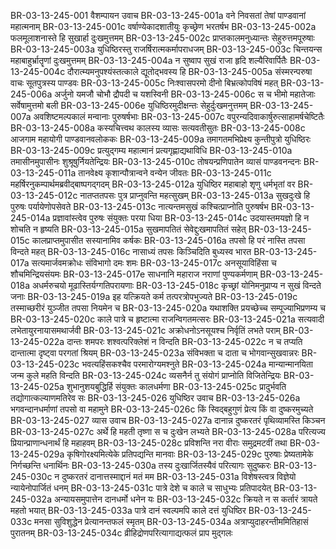 BR-03-13-245-001	वैशम्पायन उवाच
BR-03-13-245-001a	वने निवसतां तेषां पाण्डवानां महात्मनाम्
BR-03-13-245-001c	वर्षाण्येकादशातीयुः कृच्छ्रेण भरतर्षभ
BR-03-13-245-002a	फलमूलाशनास्ते हि सुखार्हा दुःखमुत्तमम्
BR-03-13-245-002c	प्राप्तकालमनुध्यान्तः सेहुरुत्तमपूरुषाः
BR-03-13-245-003a	युधिष्ठिरस्तु राजर्षिरात्मकर्मापराधजम्
BR-03-13-245-003c	चिन्तयन्स महाबाहुर्भ्रातॄणां दुःखमुत्तमम्
BR-03-13-245-004a	न सुष्वाप सुखं राजा हृदि शल्यैरिवार्पितैः
BR-03-13-245-004c	दौरात्म्यमनुपश्यंस्तत्काले द्यूतोद्भवस्य हि
BR-03-13-245-005a	संस्मरन्परुषा वाचः सूतपुत्रस्य पाण्डवः
BR-03-13-245-005c	निःश्वासपरमो दीनो बिभ्रत्कोपविषं महत्
BR-03-13-245-006a	अर्जुनो यमजौ चोभौ द्रौपदी च यशस्विनी
BR-03-13-245-006c	स च भीमो महातेजाः सर्वेषामुत्तमो बली
BR-03-13-245-006e	युधिष्ठिरमुदीक्षन्तः सेहुर्दुःखमनुत्तमम्
BR-03-13-245-007a	अवशिष्टमल्पकालं मन्वानाः पुरुषर्षभाः
BR-03-13-245-007c	वपुरन्यदिवाकार्षुरुत्साहामर्षचेष्टितैः
BR-03-13-245-008a	कस्यचित्त्वथ कालस्य व्यासः सत्यवतीसुतः
BR-03-13-245-008c	आजगाम महायोगी पाण्डवानवलोककः
BR-03-13-245-009a	तमागतमभिप्रेक्ष्य कुन्तीपुत्रो युधिष्ठिरः
BR-03-13-245-009c	प्रत्युद्गम्य महात्मानं प्रत्यगृह्णाद्यथाविधि
BR-03-13-245-010a	तमासीनमुपासीनः शुश्रूषुर्नियतेन्द्रियः
BR-03-13-245-010c	तोषयन्प्रणिपातेन व्यासं पाण्डवनन्दनः
BR-03-13-245-011a	तानवेक्ष्य कृशान्पौत्रान्वने वन्येन जीवतः
BR-03-13-245-011c	महर्षिरनुकम्पार्थमब्रवीद्बाष्पगद्गदम्
BR-03-13-245-012a	युधिष्ठिर महाबाहो शृणु धर्मभृतां वर
BR-03-13-245-012c	नातप्ततपसः पुत्र प्राप्नुवन्ति महत्सुखम्
BR-03-13-245-013a	सुखदुःखे हि पुरुषः पर्यायेणोपसेवते
BR-03-13-245-013c	नात्यन्तमसुखं कश्चित्प्राप्नोति पुरुषर्षभ
BR-03-13-245-014a	प्रज्ञावांस्त्वेव पुरुषः संयुक्तः परया धिया
BR-03-13-245-014c	उदयास्तमयज्ञो हि न शोचति न हृष्यति
BR-03-13-245-015a	सुखमापतितं सेवेद्दुःखमापतितं सहेत्
BR-03-13-245-015c	कालप्राप्तमुपासीत सस्यानामिव कर्षकः
BR-03-13-245-016a	तपसो हि परं नास्ति तपसा विन्दते महत्
BR-03-13-245-016c	नासाध्यं तपसः किञ्चिदिति बुध्यस्व भारत
BR-03-13-245-017a	सत्यमार्जवमक्रोधः संविभागो दमः शमः
BR-03-13-245-017c	अनसूयाविहिंसा च शौचमिन्द्रियसंयमः
BR-03-13-245-017e	साधनानि महाराज नराणां पुण्यकर्मणाम्
BR-03-13-245-018a	अधर्मरुचयो मूढास्तिर्यग्गतिपरायणाः
BR-03-13-245-018c	कृच्छ्रां योनिमनुप्राप्य न सुखं विन्दते जनाः
BR-03-13-245-019a	इह यत्क्रियते कर्म तत्परत्रोपभुज्यते
BR-03-13-245-019c	तस्माच्छरीरं युञ्जीत तपसा नियमेन च
BR-03-13-245-020a	यथाशक्ति प्रयच्छेच्च सम्पूज्याभिप्रणम्य च
BR-03-13-245-020c	काले पात्रे च हृष्टात्मा राजन्विगतमत्सरः
BR-03-13-245-021a	सत्यवादी लभेतायुरनायासमथार्जवी
BR-03-13-245-021c	अक्रोधनोऽनसूयश्च निर्वृतिं लभते पराम्
BR-03-13-245-022a	दान्तः शमपरः शश्वत्परिक्लेशं न विन्दति
BR-03-13-245-022c	न च तप्यति दान्तात्मा दृष्ट्वा परगतां श्रियम्
BR-03-13-245-023a	संविभक्ता च दाता च भोगवान्सुखवान्नरः
BR-03-13-245-023c	भवत्यहिंसकश्चैव परमारोग्यमश्नुते
BR-03-13-245-024a	मान्यान्मानयिता जन्म कुले महति विन्दति
BR-03-13-245-024c	व्यसनैर्न तु संयोगं प्राप्नोति विजितेन्द्रियः
BR-03-13-245-025a	शुभानुशयबुद्धिर्हि संयुक्तः कालधर्मणा
BR-03-13-245-025c	प्रादुर्भवति तद्योगात्कल्याणमतिरेव सः
BR-03-13-245-026	युधिष्ठिर उवाच
BR-03-13-245-026a	भगवन्दानधर्माणां तपसो वा महामुने
BR-03-13-245-026c	किं स्विद्बहुगुणं प्रेत्य किं वा दुष्करमुच्यते
BR-03-13-245-027	व्यास उवाच
BR-03-13-245-027a	दानान्न दुष्करतरं पृथिव्यामस्ति किञ्चन
BR-03-13-245-027c	अर्थे हि महती तृष्णा स च दुःखेन लभ्यते
BR-03-13-245-028a	परित्यज्य प्रियान्प्राणान्धनार्थं हि महाहवम्
BR-03-13-245-028c	प्रविशन्ति नरा वीराः समुद्रमटवीं तथा
BR-03-13-245-029a	कृषिगोरक्ष्यमित्येके प्रतिपद्यन्ति मानवाः
BR-03-13-245-029c	पुरुषाः प्रेष्यतामेके निर्गच्छन्ति धनार्थिनः
BR-03-13-245-030a	तस्य दुःखार्जितस्यैवं परित्यागः सुदुष्करः
BR-03-13-245-030c	न दुष्करतरं दानात्तस्माद्दानं मतं मम
BR-03-13-245-031a	विशेषस्त्वत्र विज्ञेयो न्यायेनोपार्जितं धनम्
BR-03-13-245-031c	पात्रे देशे च काले च साधुभ्यः प्रतिपादयेत्
BR-03-13-245-032a	अन्यायसमुपात्तेन दानधर्मो धनेन यः
BR-03-13-245-032c	क्रियते न स कर्तारं त्रायते महतो भयात्
BR-03-13-245-033a	पात्रे दानं स्वल्पमपि काले दत्तं युधिष्ठिर
BR-03-13-245-033c	मनसा सुविशुद्धेन प्रेत्यानन्तफलं स्मृतम्
BR-03-13-245-034a	अत्राप्युदाहरन्तीममितिहासं पुरातनम्
BR-03-13-245-034c	व्रीहिद्रोणपरित्यागाद्यत्फलं प्राप मुद्गलः
